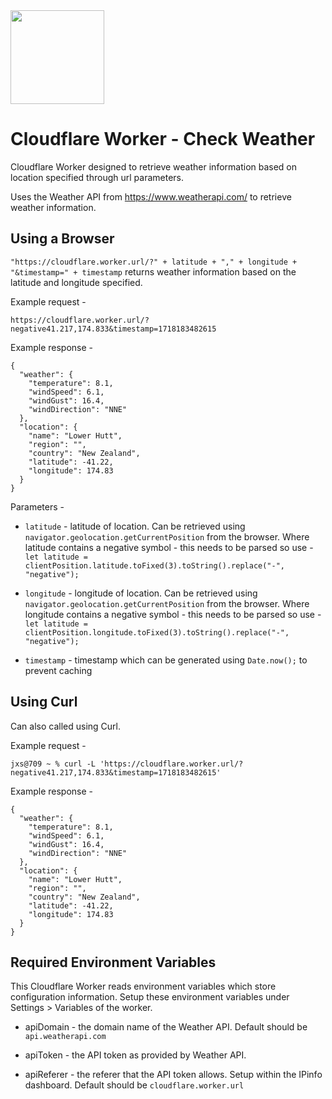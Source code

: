 <img src="https://www.cloudflare.com/img/logo-cloudflare.svg" width="150">  

# Cloudflare Worker - Check Weather

Cloudflare Worker designed to retrieve weather information based on location specified through url parameters.

Uses the Weather API from https://www.weatherapi.com/ to retrieve weather information.

## Using a Browser

`"https://cloudflare.worker.url/?" + latitude + "," + longitude + "&timestamp=" + timestamp` returns weather information based on the latitude and longitude specified.

Example request - 

```
https://cloudflare.worker.url/?negative41.217,174.833&timestamp=1718183482615
```

Example response - 
```
{
  "weather": {
    "temperature": 8.1,
    "windSpeed": 6.1,
    "windGust": 16.4,
    "windDirection": "NNE"
  },
  "location": {
    "name": "Lower Hutt",
    "region": "",
    "country": "New Zealand",
    "latitude": -41.22,
    "longitude": 174.83
  }
}
```

Parameters - 
* `latitude` - latitude of location. Can be retrieved using `navigator.geolocation.getCurrentPosition` from the browser. Where latitude contains a negative symbol - this needs to be parsed so use - `let latitude = clientPosition.latitude.toFixed(3).toString().replace("-", "negative");`

* `longitude` - longitude of location. Can be retrieved using `navigator.geolocation.getCurrentPosition` from the browser.  Where longitude contains a negative symbol - this needs to be parsed so use - `let latitude = clientPosition.longitude.toFixed(3).toString().replace("-", "negative");`

* `timestamp` - timestamp which can be generated using `Date.now();` to prevent caching

## Using Curl

Can also called using Curl.

Example request - 

```
jxs@709 ~ % curl -L 'https://cloudflare.worker.url/?negative41.217,174.833&timestamp=1718183482615'
```

Example response - 

```
{
  "weather": {
    "temperature": 8.1,
    "windSpeed": 6.1,
    "windGust": 16.4,
    "windDirection": "NNE"
  },
  "location": {
    "name": "Lower Hutt",
    "region": "",
    "country": "New Zealand",
    "latitude": -41.22,
    "longitude": 174.83
  }
}
```

## Required Environment Variables

This Cloudflare Worker reads environment variables which store configuration information. Setup these environment variables under Settings > Variables of the worker.

* apiDomain - the domain name of the Weather API. Default should be `api.weatherapi.com`

* apiToken - the API token as provided by Weather API.

* apiReferer - the referer that the API token allows. Setup within the IPinfo dashboard. Default should be `cloudflare.worker.url`